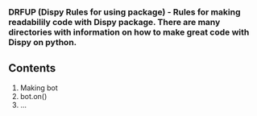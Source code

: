 ### DRFUP (Dispy Rules for using package) - Rules for making readabilily code with Dispy package. There are many directories with information on how to make great code with Dispy on python.

## Contents
1. Making bot
2. bot.on()
3. ...